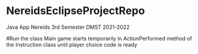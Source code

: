 # NereidsEclipseProjectRepo
Java App Nereids 
3rd Semester DMST 2021-2022

#Run the class Main
game starts temporarily in ActionPerformed method of the Instruction class until player choice code is ready
